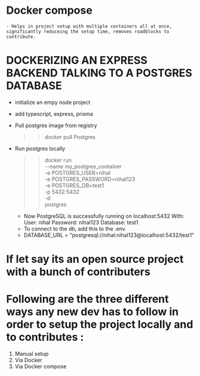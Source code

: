 
# Docker compose 
    - Helps in project setup with multiple containers all at once, significantly reduceing the setup time, removes roadblocks to contribute.

# DOCKERIZING AN EXPRESS BACKEND TALKING TO A POSTGRES DATABASE

- initialize an empy node project
- add typescript, express, prisma

- Pull postgres image from registry
    >> docker pull Postgres
- Run postgres locally
    >>docker run \
    --name my_postgres_container \
    -e POSTGRES_USER=nihal \
    -e POSTGRES_PASSWORD=nihal123 \
    -e POSTGRES_DB=test1 \
    -p 5432:5432 \
    -d \
    postgres

    - Now PostgreSQL is successfully running on localhost:5432
        With:
        User: nihal
        Password: nihal123
        Database: test1
    - To connect to the db, add this to the .env 
    - DATABASE_URL = "postgresql://nihal:nihal123@localhost:5432/test1"


# If let say its an open source project with a bunch of contributers
# Following are the three different ways any new dev has to follow in order to setup the project locally and to contributes : 

1. Manual setup
2. Via Docker
3. Via Docker compose
